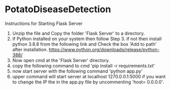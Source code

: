 # PotatoDiseaseDetection

Instructions for Starting Flask Server
1) Unzip the file and Copy the folder 'Flask Server' to a directory.
2) If Python installed on your system then follow Step 3. if not then install python 3.8.8 from the following link and Check the box 'Add to path' after installation.
https://www.python.org/downloads/release/python-388/
3) Now open cmd at the 'Flask Server' directory.
4) copy the following command to cmd
'pip install -r requirements.txt'
5) now start server with the following command
'python app.py'
6) upper command will start server at localhost 1270.0.0.1:5000  if you want to change the IP the in the app.py file by uncommenting 'host= 0.0.0.0'.